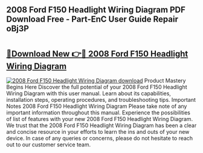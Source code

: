 ## 2008 Ford F150 Headlight Wiring Diagram PDF Download Free - Part-EnC User Guide Repair oBj3P

# <h2><a href="http://dfo355p.blite.top/?on=2008+Ford+F150+Headlight+Wiring+Diagram">🔗Download New 👉🔴 2008 Ford F150 Headlight Wiring Diagram</a></h2>

[![2008 Ford F150 Headlight Wiring Diagram download](https://i.imgur.com/lujVjoI.png)](http://dfo355p.blite.top/?on=2008+Ford+F150+Headlight+Wiring+Diagram)
Product Mastery Begins Here Discover the full potential of your 2008 Ford F150 Headlight Wiring Diagram with this user manual. Learn about its capabilities, installation steps, operating procedures, and troubleshooting tips. Important Notes 2008 Ford F150 Headlight Wiring Diagram Please take note of any important information throughout this manual. Experience the possibilities of list of features with your new 2008 Ford F150 Headlight Wiring Diagram. We trust that the 2008 Ford F150 Headlight Wiring Diagram has been a clear and concise resource in your efforts to learn the ins and outs of your new device. In case of any queries or concerns, please do not hesitate to reach out to our customer service team.
